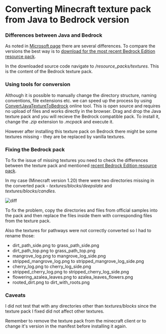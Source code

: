 
# Converting Minecraft texture pack from Java to Bedrock version

### Differences between Java and Bedrock
As noted in [Microsoft page](https://learn.microsoft.com/en-us/minecraft/creator/documents/convertingtexturepacks?view=minecraft-bedrock-stable) there are several differences. To compare the versions the best way is to [download for the most recent Bedrock Edition resource pack](https://github.com/Mojang/bedrock-samples/releases). 

In the downloaded source code navigate to */resource_packs/textures*. This is the content of the Bedrock texture pack. 

### Using tools for conversion
Although it is possible to manually change the directory structure, naming conventions, file extensions etc. we can speed up the process by using [ConvertJavaTextureToBedrock](https://modifiedcommand.github.io/ConvertJavaTextureToBedrock/) online tool. This is open source and requires no upload of files and works directly in the browser. Drag and drop the Java texture pack and you will recieve the Bedrock compatible pack. To install it, change the *.zip* extension to *.mcpack* and execute it.

However after installing this texture pack on Bedrock there might be some textures missing - they are be replaced by vanilla textures.

### Fixing the Bedrock pack
To fix the issue of missing textures you need to check the differences between the texture pack and mentioned [recent Bedrock Edition resource pack](https://github.com/Mojang/bedrock-samples/releases).

In my case  (Minecraft version 1.20) there were two directories missing in the converted pack - *textures/blocks/deepslate* and *textures/blocks/candles*.

![diff](https://github.com/umfy/convert-minecraft-texture-pack/assets/39531680/3d586057-f439-4b55-b5ee-05d45bb54c36)

To fix the problem, copy the directories and files from official samples into the pack and then replace the files inside them with corresponding files from the texture pack.


Also the textures for pathways were not correctly converted so I had to rename those:
- dirt_path_side.png to grass_path_side.png
- dirt_path_top.png to grass_path_top.png
- mangrove_log.png to mangrove_log_side.png
- stripped_mangrove_log.png to stripped_mangrove_log_side.png
- cherry_log.png to cherry_log_side.png
- stripped_cherry_log.png to stripped_cherry_log_side.png
- flowering_azalea_leaves.png to azalea_leaves_flowers.png
- rooted_dirt.png to dirt_with_roots.png

    
### Caveats
I did not test  that with any directories other than *textures/blocks* since the texture pack I fixed did not affect other textures.

Remember to remove the texture pack from the minecraft client or to change it's version in the manifest before installing it again.
